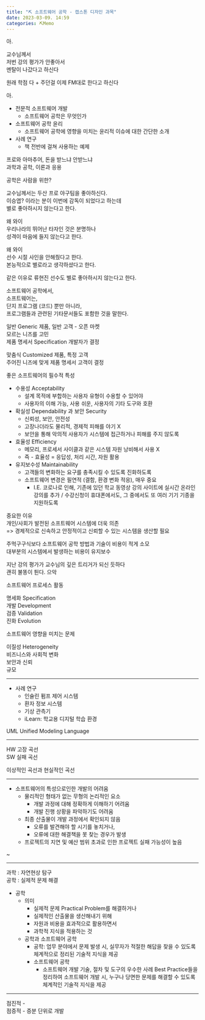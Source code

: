 ```yaml
---
title: "⛏️ 소프트웨어 공학 - 캡스톤 디자인 과목"
date: 2023-03-09. 14:59
categories: ⛏️Memo
---
```


아.  

교수님께서  
저번 강의 평가가 안좋아서  
멘탈이 나갔다고 하신다  

원래 학점 다 + 주던걸 이제 FM대로 한다고 하신다  

아.  

+ 전문적 소프트웨어 개발  
  + 소프트웨어 공학은 무엇인가  
+ 소프트웨어 공학 윤리  
  + 소프트웨어 공학에 영향을 미치는 윤리적 이슈에 대한 간단한 소개
+ 사례 연구  
  + 책 전반에 걸쳐 사용하는 예제

프로와 아마추어, 돈을 받느냐 안받느냐  
과학과 공학, 이론과 응용  

공학은 사람을 위한?  

교수님께서는 두산 프로 야구팀을 좋아하신다.  
이승엽? 이라는 분이 이번에 감독이 되었다고 하는데  
별로 좋아하시지 않는다고 한다.  

왜 와이  
우리나라의 뛰어난 타자인 것은 분명하나  
성격이 마음에 들지 않는다고 한다.  

왜 와이  
선수 시절 사인을 안해줬다고 한다.  
본능적으로 별로라고 생각하셨다고 한다.  

같은 이유로 류현진 선수도 별로 좋아하시지 않는다고 한다.  

소프트웨어 공학에서,  
소프트웨어는,  
단지 프로그램 (코드) 뿐만 아니라,  
프로그램들과 관련된 기타문서들도 포함한 것을 말한다.  

일반 Generic 제품, 일반 고객 - 오픈 마켓  
모르는 니즈를 고민  
제품 명세서 Specification 개발자가 결정  

맞춤식 Customized 제품, 특정 고객  
주어진 니즈에 맞게
제품 명세서 고객이 결정  

좋은 소프트웨어의 필수적 특성  

+ 수용성 Acceptability  
  + 설계 목적에 부합하는 사용자 유형이 수용할 수 있어야
  + 사용자의 이해 가능, 사용 쉬운, 사용자의 기타 도구와 호환
+ 확실성 Dependability 과 보안 Security  
  + 신뢰성, 보안, 안전성
  + 고장나더라도 물리적, 경제적 피해를 야기 X
  + 보안을 통해 악의적 사용자가 시스템에 접근하거나 피해를 주지 않도록  
+ 효율성 Efficiency  
  + 메모리, 프로세서 사이클과 같은 시스템 자원 낭비해서 사용 X
  + 즉 - 효율성 = 응답성, 처리 시간, 자원 활용
+ 유지보수성 Maintainability  
  + 고객들의 변화하는 요구를 충족시킬 수 있도록 진화하도록  
  + 소프트웨어 변경은 필연적 (결함, 환경 변화 적응), 매우 중요
    + I.E. 코로나로 인해, 기존에 있던 학교 동영상 강의 사이트에 실시간 온라인 강의를 추가 / 수강신청이 휴대폰에서도, 그 중에서도 또 여러 기기 기종을 지원하도록  

중요한 이유  
개인/사회가 발전된 소프트웨어 시스템에 더욱 의존  
=> 경제적으로 신속하고 안정적이고 신뢰할 수 있는 시스템을 생산할 필요  

주먹구구식보다 소프트웨어 공학 방법과 기술이 비용이 적게 소모  
대부분의 시스템에서 발생하는 비용이 유지보수  

지난 강의 평가가 교수님의 깊은 트리거가 되신 듯하다  
괜히 불똥이 튄다. 으악  

소프트웨어 프로세스 활동  

명세화 Specification  
개발 Development  
검증 Validation  
진화 Evolution  

소프트웨어 영향을 미치는 문제  

이질성 Heterogeneity  
비즈니스와 사회적 변화  
보안과 신뢰  
규모  

---

+ 사례 연구
  + 인슐린 펌프 제어 시스템
  + 환자 정보 시스템
  + 기상 관측기
  + iLearn: 학교용 디지털 학습 환경

UML Unified Modeling Language  

---

HW 고장 곡선  
SW 실패 곡선  

이상적인 곡선과 현실적인 곡선  

---

+ 소프트웨어의 특성으로인한 개발의 어려움  
  + 물리적인 형태가 없는 무형의 논리적인 요소
    + 개발 과정에 대해 정확하게 이해하기 어려움
    + 개발 진행 상황을 파악하기도 어려움
  + 최종 산출물이 개발 과정에서 확인되지 않음
    + 오류를 발견해야 할 시기를 놓치거나,
    + 오류에 대한 해결책을 못 찾는 경우가 발생
  + 프로젝트의 지연 및 예산 범위 초과로 인한 프로젝트 실패 가능성이 높음

~

---

과학 : 자연현상 탐구  
공학 : 실제적 문제 해결  

+ 공학
  + 의미
    + 실제적 문제 Practical Problem를 해결하거나
    + 실제적인 산출물을 생산해내기 위해
    + 자원과 비용을 효과적으로 활용하면서
    + 과학적 지식을 적용하는 것
  + 공학과 소프트웨어 공학
    + 공학: 업무 분야에서 문제 발생 시, 실무자가 적절한 해답을 찾을 수 있도록 체계적으로 정리된 기술적 지식을 제공
    + 소프트웨어 공학
      + 소프트웨어 개발 기술, 절차 및 도구의 우수한 사례 Best Practice들을 정리하여 소프트웨어 개발 시, 누구나 당면한 문제를 해결할 수 있도록 체계적인 기술적 지식을 제공

---

점진적 -  
점증적 - 증분 단위로 개발  

